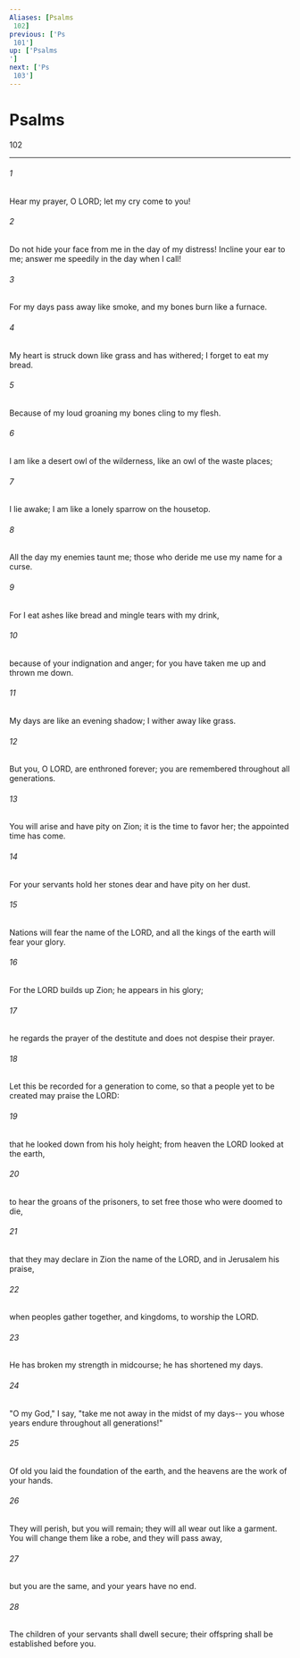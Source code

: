 ```yaml
---
Aliases: [Psalms 102]
previous: ['Ps 101']
up: ['Psalms']
next: ['Ps 103']
---
```

# Psalms 102

***
 

###### 1 
Hear my prayer, O LORD;  let my cry come to you!   

###### 2 
Do not hide your face from me  in the day of my distress!  Incline your ear to me;  answer me speedily in the day when I call!  

###### 3 
For my days pass away like smoke,  and my bones burn like a furnace.   

###### 4 
My heart is struck down like grass and has withered;  I forget to eat my bread.   

###### 5 
Because of my loud groaning  my bones cling to my flesh.   

###### 6 
I am like a desert owl of the wilderness,  like an owl of the waste places;   

###### 7 
I lie awake;  I am like a lonely sparrow on the housetop.   

###### 8 
All the day my enemies taunt me;  those who deride me use my name for a curse.   

###### 9 
For I eat ashes like bread  and mingle tears with my drink,   

###### 10 
because of your indignation and anger;  for you have taken me up and thrown me down.   

###### 11 
My days are like an evening shadow;  I wither away like grass.  

###### 12 
But you, O LORD, are enthroned forever;  you are remembered throughout all generations.   

###### 13 
You will arise and have pity on Zion;  it is the time to favor her;  the appointed time has come.   

###### 14 
For your servants hold her stones dear  and have pity on her dust.   

###### 15 
Nations will fear the name of the LORD,  and all the kings of the earth will fear your glory.   

###### 16 
For the LORD builds up Zion;  he appears in his glory;   

###### 17 
he regards the prayer of the destitute  and does not despise their prayer.  

###### 18 
Let this be recorded for a generation to come,  so that a people yet to be created may praise the LORD:   

###### 19 
that he looked down from his holy height;  from heaven the LORD looked at the earth,   

###### 20 
to hear the groans of the prisoners,  to set free those who were doomed to die,   

###### 21 
that they may declare in Zion the name of the LORD,  and in Jerusalem his praise,   

###### 22 
when peoples gather together,  and kingdoms, to worship the LORD.  

###### 23 
He has broken my strength in midcourse;  he has shortened my days.   

###### 24 
"O my God," I say, "take me not away  in the midst of my days--  you whose years endure  throughout all generations!"  

###### 25 
Of old you laid the foundation of the earth,  and the heavens are the work of your hands.   

###### 26 
They will perish, but you will remain;  they will all wear out like a garment.  You will change them like a robe, and they will pass away,   

###### 27 
but you are the same, and your years have no end.   

###### 28 
The children of your servants shall dwell secure;  their offspring shall be established before you.
